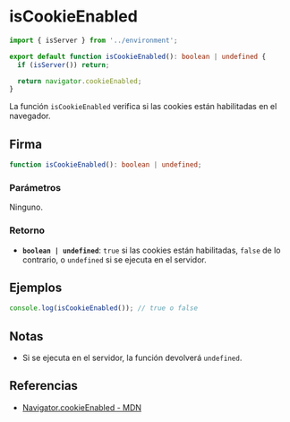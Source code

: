 # isCookieEnabled

```typescript
import { isServer } from '../environment';

export default function isCookieEnabled(): boolean | undefined {
  if (isServer()) return;

  return navigator.cookieEnabled;
}
```

La función `isCookieEnabled` verifica si las cookies están habilitadas en el navegador.

## Firma

```typescript
function isCookieEnabled(): boolean | undefined;
```

### Parámetros

Ninguno.

### Retorno

- **`boolean | undefined`**: `true` si las cookies están habilitadas, `false` de lo contrario, o `undefined` si se ejecuta en el servidor.

## Ejemplos

```typescript
console.log(isCookieEnabled()); // true o false
```

## Notas

- Si se ejecuta en el servidor, la función devolverá `undefined`.

## Referencias

- [Navigator.cookieEnabled - MDN](https://developer.mozilla.org/en-US/docs/Web/API/Navigator/cookieEnabled)

